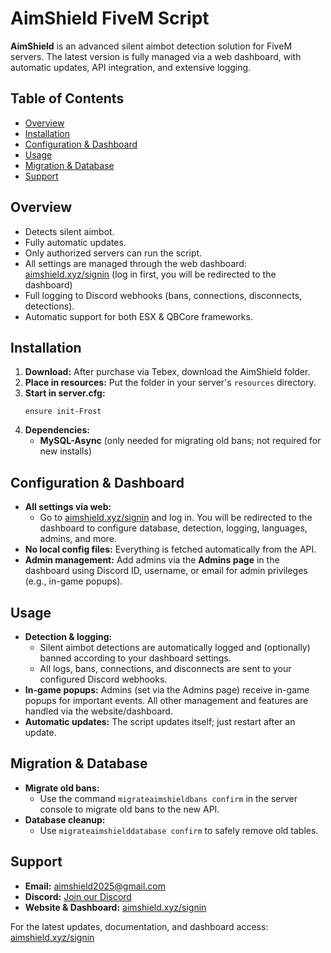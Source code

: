 # AimShield FiveM Script

**AimShield** is an advanced silent aimbot detection solution for FiveM servers. The latest version is fully managed via a web dashboard, with automatic updates, API integration, and extensive logging.

## Table of Contents
- [Overview](#overview)
- [Installation](#installation)
- [Configuration & Dashboard](#configuration--dashboard)
- [Usage](#usage)
- [Migration & Database](#migration--database)
- [Support](#support)

## Overview
- Detects silent aimbot.
- Fully automatic updates.
- Only authorized servers can run the script.
- All settings are managed through the web dashboard: [aimshield.xyz/signin](https://aimshield.xyz/signin) (log in first, you will be redirected to the dashboard)
- Full logging to Discord webhooks (bans, connections, disconnects, detections).
- Automatic support for both ESX & QBCore frameworks.

## Installation
1. **Download:** After purchase via Tebex, download the AimShield folder.
2. **Place in resources:** Put the folder in your server's `resources` directory.
3. **Start in server.cfg:**
   ```plaintext
   ensure init-Frost
   ```
4. **Dependencies:**
   - **MySQL-Async** (only needed for migrating old bans; not required for new installs)

## Configuration & Dashboard
- **All settings via web:**
  - Go to [aimshield.xyz/signin](https://aimshield.xyz/signin) and log in. You will be redirected to the dashboard to configure database, detection, logging, languages, admins, and more.
- **No local config files:** Everything is fetched automatically from the API.
- **Admin management:** Add admins via the **Admins page** in the dashboard using Discord ID, username, or email for admin privileges (e.g., in-game popups).

## Usage
- **Detection & logging:**
  - Silent aimbot detections are automatically logged and (optionally) banned according to your dashboard settings.
  - All logs, bans, connections, and disconnects are sent to your configured Discord webhooks.
- **In-game popups:** Admins (set via the Admins page) receive in-game popups for important events. All other management and features are handled via the website/dashboard.
- **Automatic updates:** The script updates itself; just restart after an update.

## Migration & Database
- **Migrate old bans:**
  - Use the command `migrateaimshieldbans confirm` in the server console to migrate old bans to the new API.
- **Database cleanup:**
  - Use `migrateaimshielddatabase confirm` to safely remove old tables.

## Support
- **Email:** aimshield2025@gmail.com
- **Discord:** [Join our Discord](https://discord.gg/aimshield)
- **Website & Dashboard:** [aimshield.xyz/signin](https://aimshield.xyz/signin)

For the latest updates, documentation, and dashboard access: [aimshield.xyz/signin](https://aimshield.xyz/signin)
